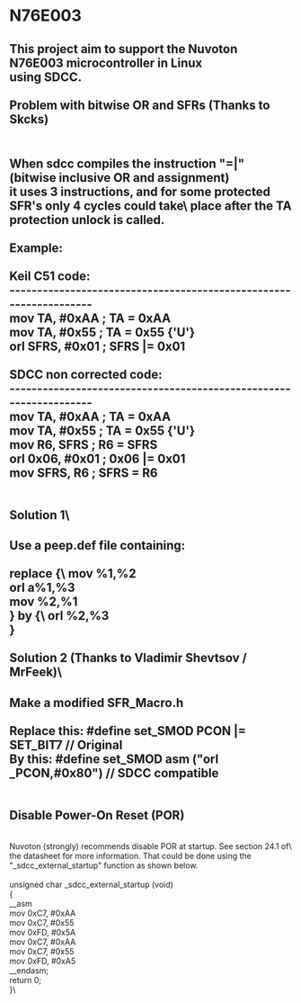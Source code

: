 # N76E003

This project aim to support the Nuvoton N76E003 microcontroller in Linux\
using SDCC.\
\
Problem with bitwise OR and SFRs  (Thanks to Skcks)
--------------------------------
\
When sdcc compiles the instruction "=|" (bitwise inclusive OR and assignment)\
it uses 3 instructions, and for some protected SFR's only 4 cycles could take\ 
place after the TA protection unlock is called.\
\
Example:\
\
Keil C51 code:\
------------------------------------------------------------------\
mov	TA, #0xAA				; TA = 0xAA\
mov	TA, #0x55				; TA = 0x55 {'U'}\
orl	SFRS, #0x01				; SFRS |= 0x01\
\
SDCC non corrected code:\
------------------------------------------------------------------\
mov	TA, #0xAA				; TA = 0xAA\
mov	TA, #0x55				; TA = 0x55 {'U'}\
mov	R6, SFRS				; R6 = SFRS\
orl	0x06, #0x01				; 0x06 |= 0x01\
mov	SFRS, R6				; SFRS = R6\
\
\
Solution 1\ 
----------
Use a peep.def file containing:\
\
replace {\ 
    mov    %1,%2\
    orl    a%1,%3\
    mov    %2,%1\
} by {\ 
    orl    %2,%3\
}\
\
Solution 2 (Thanks to Vladimir Shevtsov / MrFeek)\
----------
Make a modified SFR_Macro.h\
\
Replace this: #define set_SMOD    PCON    |= SET_BIT7   // Original\
By this:      #define set_SMOD   __asm__ ("orl _PCON,#0x80")  // SDCC compatible\
\
\
Disable Power-On Reset (POR)
----------------------------
\
Nuvoton (strongly) recommends disable POR at startup.  See section 24.1 of\ 
the datasheet for more information.  That could be done using the \
"_sdcc_external_startup" function as shown below.\
\
unsigned char _sdcc_external_startup (void)\
{\
    __asm\
    	mov	0xC7, #0xAA\
	mov	0xC7, #0x55\
	mov	0xFD, #0x5A\
	mov	0xC7, #0xAA\
	mov	0xC7, #0x55\
	mov	0xFD, #0xA5\
    __endasm;\
    return 0;\
}\

